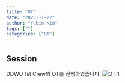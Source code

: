 ```yaml
---
title: "OT"
date: "2023-11-22"
author: "Yubin Kim"
tags: [""]
categories: ["OT"]
---
```


## Session

DDWU 1st Crew의 OT를 진행하였습니다.
![OT_1](/OT_1.jpeg "OT_1")
